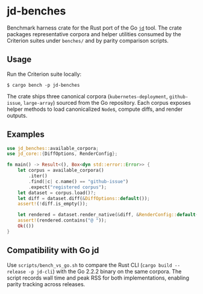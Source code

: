 # jd-benches

Benchmark harness crate for the Rust port of the Go [`jd`](https://github.com/josephburnett/jd) tool. The crate packages representative corpora and helper utilities consumed by the Criterion suites under `benches/` and by parity comparison scripts.

## Usage

Run the Criterion suite locally:

```console
$ cargo bench -p jd-benches
```

The crate ships three canonical corpora (`kubernetes-deployment`, `github-issue`, `large-array`) sourced from the Go repository. Each corpus exposes helper methods to load canonicalized `Node`s, compute diffs, and render outputs.

## Examples

```rust
use jd_benches::available_corpora;
use jd_core::{DiffOptions, RenderConfig};

fn main() -> Result<(), Box<dyn std::error::Error>> {
    let corpus = available_corpora()
        .iter()
        .find(|c| c.name() == "github-issue")
        .expect("registered corpus");
    let dataset = corpus.load()?;
    let diff = dataset.diff(&DiffOptions::default());
    assert!(!diff.is_empty());

    let rendered = dataset.render_native(&diff, &RenderConfig::default());
    assert!(rendered.contains("@ "));
    Ok(())
}
```

## Compatibility with Go jd

Use `scripts/bench_vs_go.sh` to compare the Rust CLI (`cargo build --release -p jd-cli`) with the Go 2.2.2 binary on the same corpora. The script records wall time and peak RSS for both implementations, enabling parity tracking across releases.
